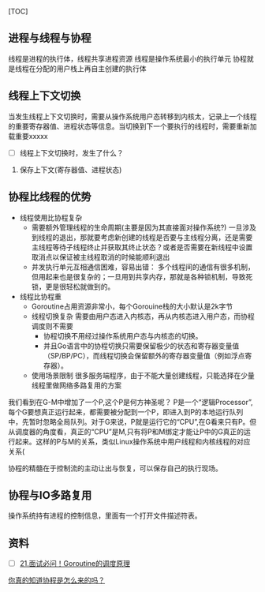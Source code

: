 [TOC]

## 进程与线程与协程
线程是进程的执行体，线程共享进程资源
线程是操作系统最小的执行单元
协程就是线程在分配的用户栈上再自主创建的执行体 

## 线程上下文切换
当发生线程上下文切换时，需要从操作系统用户态转移到内核太，记录上一个线程的重要寄存器值、进程状态等信息。当切换到下一个要执行的线程时，需要重新加载重要xxxxx

- [ ] 线程上下文切换时，发生了什么？
1. 保存上下文(寄存器值、进程状态)

## 协程比线程的优势
*  线程使用比协程复杂
    * 需要额外管理线程的生命周期(主要是因为其直接面对操作系统?)
    一旦涉及到线程的退出，那就要考虑新创建的线程是否要与主线程分离，还是需要主线程等待子线程终止并获取其终止状态？或者是否需要在新线程中设置取消点以保证被主线程取消的时候能顺利退出
    * 并发执行单元互相通信困难，容易出错：
    多个线程间的通信有很多机制，但用起来也是很复杂的；一旦用到共享内存，那就是各种锁机制，导致死锁，更是很轻松就做到的。
* 线程比协程重
    * Goroutine占用资源非常小，每个Gorouine栈的大小默认是2k字节
    * 线程切换复杂
    需要由用户态进入内核态，再从内核态进入用户态，而协程调度则不需要
        * 协程切换不用经过操作系统用户态与内核态的切换。
        * 并且Go语言中的协程切换只需要保留极少的状态和寄存器变量值（SP/BP/PC），而线程切换会保留额外的寄存器变量值（例如浮点寄存器）。
    * 使用场景限制
    很多服务端程序，由于不能大量创建线程，只能选择在少量线程里做网络多路复用的方案

我们看到在G-M中增加了一个P,这个P是何方神圣呢？ P是一个“逻辑Processor”,每个G要想真正运行起来，都需要被分配到一个P，即进入到P的本地运行队列中，先暂时忽略全局队列。对于G来说，P就是运行它的“CPU”,在G看来只有P。但从调度器的角度看，真正的“CPU”是M,只有将P和M绑定才能让P中的G真正的运行起来。这样的P与M的关系，类似Linux操作系统中用户线程和内核线程的对应关系(

协程的精髓在于控制流的主动让出与恢复，可以保存自己的执行现场。

## 协程与IO多路复用
操作系统持有进程的控制信息，里面有一个打开文件描述符表。


## 资料
- [ ] [21.面试必问！Goroutine的调度原理](https://juejin.cn/post/6920015953900077064)

[你真的知道协程是怎么来的吗？](https://zhuanlan.zhihu.com/p/364587655)